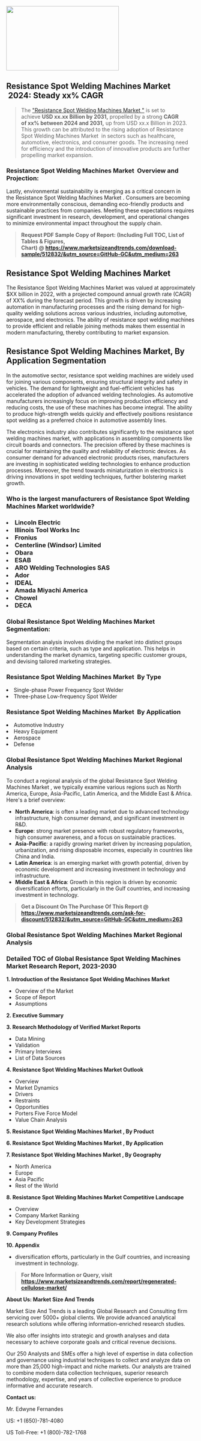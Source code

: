 <p><img class="alignnone size-medium wp-image-20088" src="https://ffe5etoiles.com/wp-content/uploads/2024/12/MST1-300x171.png" alt="" width="300" height="171" /></p><h2 id="ember46" class="ember-view reader-text-block__heading-2">Resistance Spot Welding Machines Market &nbsp;2024: Steady&nbsp;xx% CAGR</h2><blockquote id="ember47" class="ember-view reader-text-block__blockquote">The&nbsp;<a class="app-aware-link " href="https://www.marketsizeandtrends.com/download-sample/512832/&utm_source=GitHub-GC&utm_medium=263" target="_blank" data-test-app-aware-link="">"Resistance Spot Welding Machines Market "</a>&nbsp;is set to achieve&nbsp;<strong>USD&nbsp;xx.xx&nbsp;Billion by 2031,</strong>&nbsp;propelled by a strong&nbsp;<strong>CAGR of&nbsp;xx% between 2024 and 2031,</strong>&nbsp;up from USD xx.x Billion in 2023. This growth can be attributed to the rising adoption of&nbsp;Resistance Spot Welding Machines Market &nbsp;in sectors such as healthcare, automotive, electronics, and consumer goods. The increasing need for efficiency and the introduction of innovative products are further propelling market expansion.</blockquote><h3 id="ember48" class="ember-view reader-text-block__heading-3">Resistance Spot Welding Machines Market &nbsp;Overview and Projection:</h3><p id="ember49" class="ember-view reader-text-block__paragraph">Lastly, environmental sustainability is emerging as a critical concern in the&nbsp;Resistance Spot Welding Machines Market . Consumers are becoming more environmentally conscious, demanding eco-friendly products and sustainable practices from companies. Meeting these expectations requires significant investment in research, development, and operational changes to minimize environmental impact throughout the supply chain.</p><blockquote id="ember50" class="ember-view reader-text-block__blockquote"><strong>Request PDF Sample Copy of Report: (Including Full TOC, List of Tables &amp; Figures, Chart)&nbsp;@&nbsp;<strong><a href="https://www.marketsizeandtrends.com/download-sample/512832/&utm_source=GitHub-GC&utm_medium=263" target="_blank">https://www.marketsizeandtrends.com/download-sample/512832/&utm_source=GitHub-GC&utm_medium=263</a></strong></strong></blockquote><h3 class=""> <h2>Resistance Spot Welding Machines Market</h2><p>The Resistance Spot Welding Machines Market was valued at approximately $XX billion in 2022, with a projected compound annual growth rate (CAGR) of XX% during the forecast period. This growth is driven by increasing automation in manufacturing processes and the rising demand for high-quality welding solutions across various industries, including automotive, aerospace, and electronics. The ability of resistance spot welding machines to provide efficient and reliable joining methods makes them essential in modern manufacturing, thereby contributing to market expansion.</p><h2>Resistance Spot Welding Machines Market, By Application Segmentation</h2><p>In the automotive sector, resistance spot welding machines are widely used for joining various components, ensuring structural integrity and safety in vehicles. The demand for lightweight and fuel-efficient vehicles has accelerated the adoption of advanced welding technologies. As automotive manufacturers increasingly focus on improving production efficiency and reducing costs, the use of these machines has become integral. The ability to produce high-strength welds quickly and effectively positions resistance spot welding as a preferred choice in automotive assembly lines.</p><p>The electronics industry also contributes significantly to the resistance spot welding machines market, with applications in assembling components like circuit boards and connectors. The precision offered by these machines is crucial for maintaining the quality and reliability of electronic devices. As consumer demand for advanced electronic products rises, manufacturers are investing in sophisticated welding technologies to enhance production processes. Moreover, the trend towards miniaturization in electronics is driving innovations in spot welding techniques, further bolstering market growth.</p></h3><h3 id="" class="">Who is the largest manufacturers of&nbsp;Resistance Spot Welding Machines Market worldwide?</h3><h3 class=""></Li><Li>Lincoln Electric</Li><Li> Illinois Tool Works Inc</Li><Li> Fronius</Li><Li> Centerline (Windsor) Limited</Li><Li> Obara</Li><Li> ESAB</Li><Li> ARO Welding Technologies SAS</Li><Li> Ador</Li><Li> IDEAL</Li><Li> Amada Miyachi America</Li><Li> Chowel</Li><Li> DECA</h3><h3 id="ember53" class="ember-view reader-text-block__heading-3">Global&nbsp;Resistance Spot Welding Machines Market Segmentation:</h3><p id="ember54" class="ember-view reader-text-block__paragraph">Segmentation analysis involves dividing the market into distinct groups based on certain criteria, such as type and application. This helps in understanding the market dynamics, targeting specific customer groups, and devising tailored marketing strategies.</p><h3 id="" class="">Resistance Spot Welding Machines Market &nbsp;By Type</h3><p></Li><Li>Single-phase Power Frequency Spot Welder</Li><Li> Three-phase Low-frequency Spot Welder</p><h3 id="" class="">Resistance Spot Welding Machines Market &nbsp;By Application</h3><p class=""></Li><Li>Automotive Industry</Li><Li> Heavy Equipment</Li><Li> Aerospace</Li><Li> Defense</p><h3 id="ember62" class="ember-view reader-text-block__heading-3">Global Resistance Spot Welding Machines Market Regional Analysis</h3><p id="ember63" class="ember-view reader-text-block__paragraph">To conduct a regional analysis of the global Resistance Spot Welding Machines Market , we typically examine various regions such as North America, Europe, Asia-Pacific, Latin America, and the Middle East &amp; Africa. Here's a brief overview:</p><ul><li><strong>North America</strong>: is often a leading market due to advanced technology infrastructure, high consumer demand, and significant investment in R&amp;D.</li><li><strong>Europe</strong>: strong market presence with robust regulatory frameworks, high consumer awareness, and a focus on sustainable practices.</li><li><strong>Asia-Pacific</strong>: a rapidly growing market driven by increasing population, urbanization, and rising disposable incomes, especially in countries like China and India.</li><li><strong>Latin America</strong>: is an emerging market with growth potential, driven by economic development and increasing investment in technology and infrastructure.</li><li><strong>Middle East &amp; Africa</strong>: Growth in this region is driven by economic diversification efforts, particularly in the Gulf countries, and increasing investment in technology.</li></ul><blockquote id="ember61" class="ember-view reader-text-block__blockquote"><strong>Get a Discount On The Purchase Of This Report @ <strong><a href="https://html-cleaner.com/" target="">https://www.marketsizeandtrends.com/ask-for-discount/512832/&utm_source=GitHub-GC&utm_medium=263</a></strong></strong></blockquote><h3 id="ember62" class="ember-view reader-text-block__heading-3">Global Resistance Spot Welding Machines Market Regional Analysis</h3><h3 id="" class="">Detailed TOC of Global Resistance Spot Welding Machines Market Research Report, 2023-2030</h3><p id="" class=""><strong>1. Introduction of the Resistance Spot Welding Machines Market </strong></p><ul><li>Overview of the Market</li><li>Scope of Report</li><li>Assumptions</li></ul><p id="" class=""><strong>2. Executive Summary</strong></p><p id="" class=""><strong>3. Research Methodology of Verified Market Reports</strong></p><ul><li>Data Mining</li><li>Validation</li><li>Primary Interviews</li><li>List of Data Sources</li></ul><p id="" class=""><strong>4. Resistance Spot Welding Machines Market Outlook</strong></p><ul><li>Overview</li><li>Market Dynamics</li><li>Drivers</li><li>Restraints</li><li>Opportunities</li><li>Porters Five Force Model</li><li>Value Chain Analysis</li></ul><p id="" class=""><strong>5. Resistance Spot Welding Machines Market , By Product</strong></p><p id="" class=""><strong>6. Resistance Spot Welding Machines Market , By Application</strong></p><p id="" class=""><strong>7. Resistance Spot Welding Machines Market , By Geography</strong></p><ul><li>North America</li><li>Europe</li><li>Asia Pacific</li><li>Rest of the World</li></ul><p id="" class=""><strong>8. Resistance Spot Welding Machines Market Competitive Landscape</strong></p><ul><li>Overview</li><li>Company Market Ranking</li><li>Key Development Strategies</li></ul><p id="" class=""><strong>9. Company Profiles</strong></p><p id="" class=""><strong>10. Appendix</strong></p><ul><li>diversification efforts, particularly in the Gulf countries, and increasing investment in technology.</li></ul><blockquote id="ember65" class="ember-view reader-text-block__blockquote"><strong>For More Information or Query, visit <strong><strong><a href="https://html-cleaner.com/" target="">https://www.marketsizeandtrends.com/report/regenerated-cellulose-market/</a></strong></strong></strong></blockquote><p id="" class=""><strong>About Us: Market Size And Trends</strong></p><p id="" class="">Market Size And Trends is a leading Global Research and Consulting firm servicing over 5000+ global clients. We provide advanced analytical research solutions while offering information-enriched research studies.</p><p id="" class="">We also offer insights into strategic and growth analyses and data necessary to achieve corporate goals and critical revenue decisions.</p><p id="" class="">Our 250 Analysts and SMEs offer a high level of expertise in data collection and governance using industrial techniques to collect and analyze data on more than 25,000 high-impact and niche markets. Our analysts are trained to combine modern data collection techniques, superior research methodology, expertise, and years of collective experience to produce informative and accurate research.</p><p id="" class=""><strong>Contact us:</strong></p><p id="" class="">Mr. Edwyne Fernandes</p><p id="" class="">US: +1 (650)-781-4080</p><p id="" class="">US Toll-Free: +1 (800)-782-1768</p>

